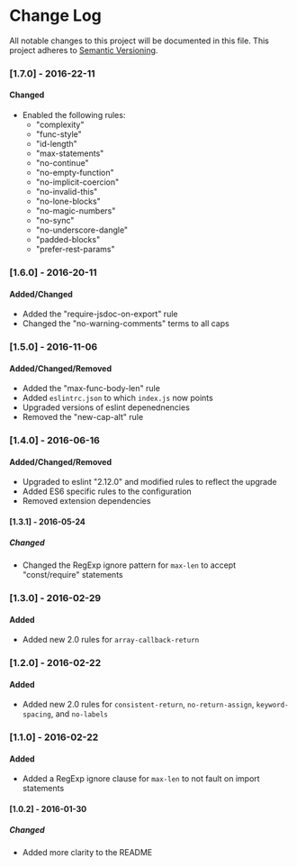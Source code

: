 # Change Log
All notable changes to this project will be documented in this file.
This project adheres to [Semantic Versioning](http://semver.org/).


### [1.7.0] - 2016-22-11
#### Changed
- Enabled the following rules:
  - "complexity"
  - "func-style"
  - "id-length"
  - "max-statements"
  - "no-continue"
  - "no-empty-function"
  - "no-implicit-coercion"
  - "no-invalid-this"
  - "no-lone-blocks"
  - "no-magic-numbers"
  - "no-sync"
  - "no-underscore-dangle"
  - "padded-blocks"
  - "prefer-rest-params"


### [1.6.0] - 2016-20-11
#### Added/Changed
- Added the "require-jsdoc-on-export" rule
- Changed the "no-warning-comments" terms to all caps

### [1.5.0] - 2016-11-06
#### Added/Changed/Removed
- Added the "max-func-body-len" rule
- Added `eslintrc.json` to which `index.js` now points
- Upgraded versions of eslint depenednencies
- Removed the "new-cap-alt" rule

### [1.4.0] - 2016-06-16
#### Added/Changed/Removed
- Upgraded to eslint "2.12.0" and modified rules to reflect the upgrade
- Added ES6 specific rules to the configuration
- Removed extension dependencies

#### [1.3.1] - 2016-05-24
##### Changed
- Changed the RegExp ignore pattern for `max-len` to accept "const/require"
statements

### [1.3.0] - 2016-02-29
#### Added
- Added new 2.0 rules for `array-callback-return`

### [1.2.0] - 2016-02-22
#### Added
- Added new 2.0 rules for `consistent-return`, `no-return-assign`,
`keyword-spacing`, and `no-labels`

### [1.1.0] - 2016-02-22
#### Added
- Added a RegExp ignore clause for `max-len` to not fault on import statements

#### [1.0.2] - 2016-01-30
##### Changed
- Added more clarity to the README